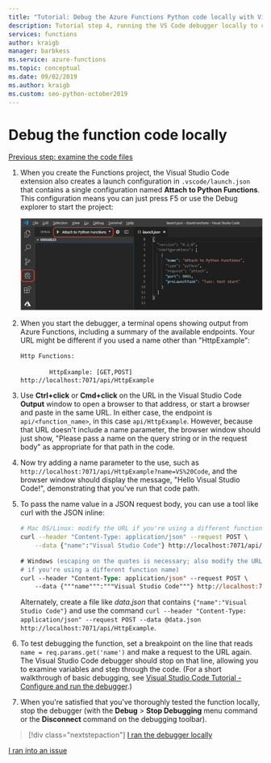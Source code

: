 ```yaml
---
title: "Tutorial: Debug the Azure Functions Python code locally with Visual Studio Code"
description: Tutorial step 4, running the VS Code debugger locally to check your Python code.
services: functions
author: kraigb
manager: barbkess
ms.service: azure-functions
ms.topic: conceptual
ms.date: 09/02/2019
ms.author: kraigb
ms.custom: seo-python-october2019
---
```


# Debug the function code locally

[Previous step: examine the code files](tutorial-vs-code-serverless-python-03.md)

1. When you create the Functions project, the Visual Studio Code extension also creates a launch configuration in `.vscode/launch.json` that contains a single configuration named **Attach to Python Functions**. This configuration means you can just press F5 or use the Debug explorer to start the project:

    ![Debug explorer showing the Functions launch configuration](media/tutorial-vs-code-serverless-python/launch-configuration.png)

1. When you start the debugger, a terminal opens showing output from Azure Functions, including a summary of the available endpoints. Your URL might be different if you used a name other than "HttpExample":

    ```output
    Http Functions:

            HttpExample: [GET,POST] http://localhost:7071/api/HttpExample
    ```

1. Use **Ctrl+click** or **Cmd+click** on the URL in the Visual Studio Code **Output** window to open a browser to that address, or start a browser and paste in the same URL. In either case, the endpoint is `api/<function_name>`, in this case `api/HttpExample`. However, because that URL doesn't include a name parameter, the browser window should just show, "Please pass a name on the query string or in the request body" as appropriate for that path in the code.

1. Now try adding a name parameter to the use, such as `http://localhost:7071/api/HttpExample?name=VS%20Code`, and the browser window should display the message, "Hello Visual Studio Code!", demonstrating that you've run that code path.

1. To pass the name value in a JSON request body, you can use a tool like curl with the JSON inline:

    ```bash
    # Mac OS/Linux: modify the URL if you're using a different function name
    curl --header "Content-Type: application/json" --request POST \
        --data {"name":"Visual Studio Code"} http://localhost:7071/api/HttpExample
    ```

    ```ps
    # Windows (escaping on the quotes is necessary; also modify the URL
    # if you're using a different function name)
    curl --header "Content-Type: application/json" --request POST \
        --data {"""name""":"""Visual Studio Code"""} http://localhost:7071/api/HttpExample
    ```

    Alternately, create a file like *data.json* that contains `{"name":"Visual Studio Code"}` and use the command `curl --header "Content-Type: application/json" --request POST --data @data.json http://localhost:7071/api/HttpExample`.

1. To test debugging the function, set a breakpoint on the line that reads `name = req.params.get('name')` and make a request to the URL again. The Visual Studio Code debugger should stop on that line, allowing you to examine variables and step through the code. (For a short walkthrough of basic debugging, see [Visual Studio Code Tutorial - Configure and run the debugger](https://code.visualstudio.com/docs/python/python-tutorial#configure-and-run-the-debugger).)

1. When you're satisfied that you've thoroughly tested the function locally, stop the debugger (with the **Debug** > **Stop Debugging** menu command or the **Disconnect** command on the debugging toolbar).

> [!div class="nextstepaction"]
> [I ran the debugger locally](tutorial-vs-code-serverless-python-05.md)

[I ran into an issue](https://www.research.net/r/PWZWZ52?tutorial=vscode-functions-python&step=04-test-debug)
